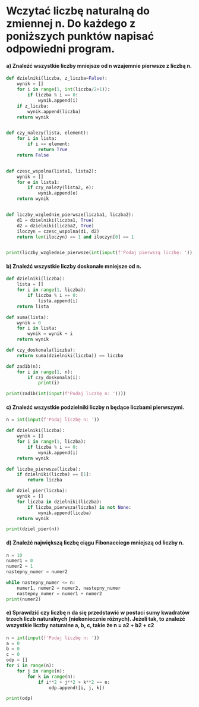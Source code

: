 # Wczytać liczbę naturalną do zmiennej n. Do każdego z poniższych punktów napisać odpowiedni program.
#### a) Znaleźć wszystkie liczby mniejsze od n wzajemnie pierwsze z liczbą n.
```python
def dzielniki(liczba, z_liczba=False):
    wynik = []
    for i in range(1, int(liczba/2+1)):
        if liczba % i == 0:
            wynik.append(i)
    if z_liczba:
        wynik.append(liczba)
    return wynik


def czy_nalezy(lista, element):
    for i in lista:
        if i == element:
            return True
    return False


def czesc_wspolna(lista1, lista2):
    wynik = []
    for e in lista1:
        if czy_nalezy(lista2, e):
            wynik.append(e)
    return wynik


def liczby_wzglednie_pierwsze(liczba1, liczba2):
    d1 = dzielniki(liczba1, True)
    d2 = dzielniki(liczba2, True)
    iloczyn = czesc_wspolna(d1, d2)
    return len(iloczyn) == 1 and iloczyn[0] == 1


print(liczby_wzglednie_pierwsze(int(input(f'Podaj pierwszą liczbę: ')), int(input(f'Podaj drugą liczbę: '))))
```
#### b) Znaleźć wszystkie liczby doskonałe mniejsze od n.
```python
def dzielniki(liczba):
    lista = []
    for i in range(1, liczba):
        if liczba % i == 0:
            lista.append(i)
    return lista

def suma(lista):
    wynik = 0
    for i in lista:
        wynik = wynik + i
    return wynik

def czy_doskonala(liczba):
    return suma(dzielniki(liczba)) == liczba

def zad1b(n):
    for i in range(1, n):
        if czy_doskonala(i):
            print(i)

print(zad1b(int(input(f'Podaj liczbę n: '))))
```
#### c) Znaleźć wszystkie podzielniki liczby n będące liczbami pierwszymi.
```python
n = int(input(f'Podaj liczbę n: '))

def dzielniki(liczba):
    wynik = []
    for i in range(1, liczba):
        if liczba % i == 0:
            wynik.append(i)
    return wynik

def liczba_pierwsza(liczba):
    if dzielniki(liczba) == [1]:
        return liczba

def dziel_pier(liczba):
    wynik = []
    for liczba in dzielniki(liczba):
        if liczba_pierwsza(liczba) is not None:
            wynik.append(liczba)
    return wynik

print(dziel_pier(n))
```
#### d) Znaleźć największą liczbę ciągu Fibonacciego mniejszą od liczby n.

```python
n = 10
numer1 = 0
numer2 = 1
nastepny_numer = numer2

while nastepny_numer <= n:
    numer1, numer2 = numer2, nastepny_numer
    nastepny_numer = numer1 + numer2
print(numer2)
```
#### e) Sprawdzić czy liczbę n da się przedstawić w postaci sumy kwadratów trzech liczb naturalnych (niekoniecznie różnych). Jeżeli tak, to znaleźć wszystkie liczby naturalne a, b, c, takie że n = a2 + b2 + c2
```python
n = int(input(f'Podaj liczbę n: '))
a = 0
b = 0
c = 0
odp = []
for i in range(n):
    for j in range(n):
        for k in range(n):
            if i**2 + j**2 + k**2 == n:
                odp.append([i, j, k])

print(odp)

```
